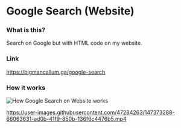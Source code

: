# Google Search (Website)

### What is this?
Search on Google but with HTML code on my website.

### Link
https://bigmancallum.ga/google-search

### How it works
![How Google Search on Website works](https://media1.giphy.com/media/4asYHiHrBhUuRPfluk/giphy.gif?cid=6c09b952aef691b5515df12c66352c2561e99ed3f1f9e7b5&rid=giphy.gif&ct=g)


https://user-images.githubusercontent.com/47284263/147373288-66063631-ad0b-41f9-850b-136f6c4476b5.mp4

